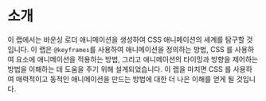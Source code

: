 # 소개

이 랩에서는 바운싱 로더 애니메이션을 생성하여 CSS 애니메이션의 세계를 탐구할 것입니다. 이 랩은 `@keyframes`를 사용하여 애니메이션을 정의하는 방법, CSS 를 사용하여 요소에 애니메이션을 적용하는 방법, 그리고 애니메이션의 타이밍과 방향을 제어하는 방법을 이해하는 데 도움을 주기 위해 설계되었습니다. 이 랩을 마치면 CSS 를 사용하여 매력적이고 동적인 애니메이션을 만드는 방법에 대한 더 나은 이해를 얻게 될 것입니다.
